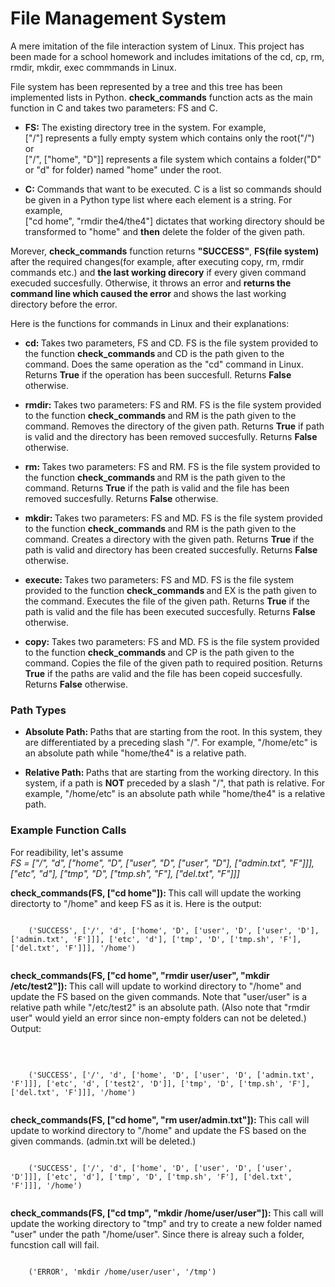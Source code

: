 # File Management System
<p>A mere imitation of the file interaction system of Linux. This project has been made for a school homework and includes imitations of the cd, cp, rm, rmdir, mkdir, exec commmands in Linux.</p>

<p>File system has been represented by a tree and this tree has been implemented lists in Python. <strong>check_commands</strong> function acts as the main function in C and takes two parameters: FS and C.</p>

<ul>
  <li>
    <p><strong>FS:</strong> The existing directory tree in the system. For example,<br> ["/"] represents a fully empty system which           contains only the root("/") or<br>
      ["/", ["home", "D"]] represents a file system which contains a folder("D" or "d" for folder) named "home" under the root.<br>
      <em></em></p></li>

  <li>
    <strong>C:</strong> Commands that want to be executed. C is a list so commands should be given in a Python type list where each element is a string. For example, 
  <br>["cd home", "rmdir the4/the4"] dictates that working directory should be transformed to "home" and <strong>then</strong> delete the folder of the given path.
  </li>
</ul>

<p>Morever, <strong>check_commands</strong> function returns <strong>"SUCCESS"</strong>, <strong>FS(file system)</strong> after the required changes(for example, after executing copy, rm, rmdir commands etc.) and <strong>the last working direcory</strong> if every given command execuded succesfully. Otherwise, it throws an error and <strong>returns the command line which caused the error</strong> and shows the last working directory before the error.</p>

Here is the functions for commands in Linux and their explanations:<br>
<ul>
  
<li><strong>cd: </strong>Takes two parameters, FS and CD. FS is the file system provided to the function <strong>check_commands </strong>and CD is the path given to the command. Does the same operation as the "cd" command in Linux. Returns <strong>True</strong>  if the operation has been succesfull. Returns <strong>False</strong> otherwise.</li>
  <li>
    <p>
      <strong>rmdir: </strong> Takes two parameters: FS and RM. FS is the file system provided to the function <strong>check_commands </strong>and RM is the path given to the command. Removes the directory of the given path. Returns <strong>True</strong> if path is valid and the directory has been removed succesfully. Returns <strong>False</strong> otherwise.
    </p>
  </li>
  <li>
    <p>
      <strong>rm: </strong> Takes two parameters: FS and RM. FS is the file system provided to the function <strong>check_commands </strong>and RM is the path given to the command. Returns <strong>True</strong> if the path is valid and the file has been removed succesfully. Returns <strong>False</strong> otherwise.
    </p>
  </li>
  <li>
    <p>
      <strong>mkdir: </strong>Takes two parameters: FS and MD. FS is the file system provided to the function <strong>check_commands </strong>and RM is the path given to the command. Creates a directory with the given path. Returns <strong>True</strong> if the path is valid and directory has been created succesfully. Returns <strong>False</strong> otherwise.
    </p>
  </li>
  <li>
    <p>
      <strong>execute: </strong>Takes two parameters: FS and MD. FS is the file system provided to the function <strong>check_commands </strong>and EX is the path given to the command. Executes the file of the given path. Returns <strong>True</strong> if the path is valid and the file has been executed succesfully. Returns <strong>False</strong> otherwise.
    </p>
  </li>
  <li>
    <p>
      <strong>copy: </strong>Takes two parameters: FS and MD. FS is the file system provided to the function <strong>check_commands </strong>and CP is the path given to the command. Copies the file of the given path to required position. Returns <strong>True</strong> if the paths are valid and the file has been copeid succesfully. Returns <strong>False</strong> otherwise.
    </p>
  </li>
</ul>

<h3>Path Types</h1>
<ul>
  <li>
    <p>
      <strong>Absolute Path: </strong>Paths that are starting from the root. In this system, they are differentiated by a preceding slash "/". For example, "/home/etc" is an absolute path while "home/the4" is a relative path.
    </p>
  </li>
  <li>
    <p>
      <strong>Relative Path: </strong>Paths that are starting from the working directory. In this system, if a path is <strong>NOT</strong> preceded by a slash "/", that path is relative. For example, "/home/etc" is an absolute path while "home/the4" is a relative path.
    </p>
  </li>
</ul>

<h3>Example Function Calls</h3>
<p>
  For readibility, let's assume <br>
  <em>FS = ["/", "d", ["home", "D", ["user", "D", ["user", "D"], ["admin.txt", "F"]]], ["etc", "d"], ["tmp", "D", ["tmp.sh", "F"], ["del.txt", "F"]]]</em>
</p>
<p>
  <strong>check_commands(FS, ["cd home"]): </strong>This call will update the working directorty to "/home" and keep FS as it is. Here is the output: <br>
  </p>
  <p>
  <code>
    ('SUCCESS', ['/', 'd', ['home', 'D', ['user', 'D', ['user', 'D'], ['admin.txt', 'F']]], ['etc', 'd'], ['tmp', 'D', ['tmp.sh', 'F'], ['del.txt', 'F']]], '/home')
  </code>
 </p>
 <p>
  <strong>check_commands(FS, ["cd home", "rmdir user/user", "mkdir /etc/test2"]): </strong> This call will update to workind directory to "/home" and update the FS based on the given commands. Note that "user/user" is a relative path while "/etc/test2" is an absolute       path. (Also note that "rmdir user" would yield an error since non-empty folders can not be deleted.) Output:</p><br>
 <p>
 <code>
    ('SUCCESS', ['/', 'd', ['home', 'D', ['user', 'D', ['admin.txt', 'F']]], ['etc', 'd', ['test2', 'D']], ['tmp', 'D', ['tmp.sh', 'F'], ['del.txt', 'F']]], '/home')
  </code>
  </p>
  <p>
  <strong>check_commands(FS, ["cd home", "rm user/admin.txt"]): </strong> This call will update to workind directory to "/home" and update the FS based on the given commands. (admin.txt will be deleted.)
  </p>
  <p>
 <code>
    ('SUCCESS', ['/', 'd', ['home', 'D', ['user', 'D', ['user', 'D']]], ['etc', 'd'], ['tmp', 'D', ['tmp.sh', 'F'], ['del.txt', 'F']]], '/home')
  </code>
  </p>
  <p>
  <strong>check_commands(FS, ["cd tmp", "mkdir /home/user/user"]): </strong> This call will update the working directory to "tmp" and try to create a new folder named "user" under the path "/home/user". Since there is alreay such a folder, funcstion call will fail.
  </p>
  <p>
 <code>
    ('ERROR', 'mkdir /home/user/user', '/tmp')
  </code>
  </p>
